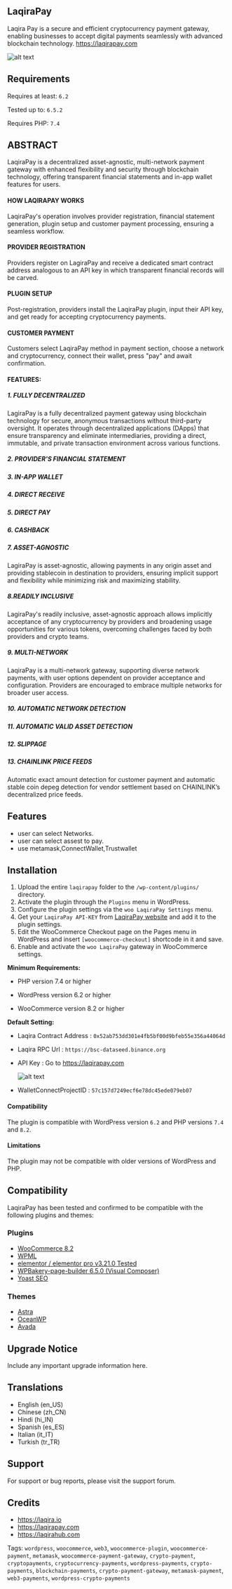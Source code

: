 ## LaqiraPay 
Laqira Pay is a secure and efficient cryptocurrency payment gateway, enabling businesses to accept digital payments seamlessly with advanced blockchain technology.
https://laqirapay.com



![alt text](image.png)


## Requirements

Requires at least: `6.2`

Tested up to: `6.5.2`

Requires PHP: `7.4`


## ABSTRACT
LaqiraPay is a decentralized asset-agnostic, multi-network payment gateway with enhanced flexibility and security through blockchain technology, offering transparent financial statements and in-app wallet features for users.

#### HOW LAQIRAPAY WORKS
LaqiraPay's operation involves provider registration, financial statement generation, plugin setup and customer payment processing, ensuring a seamless workflow.

#### PROVIDER REGISTRATION
Providers register on LagiraPay and receive a dedicated smart contract address analogous to an API key in which transparent financial records will be carved.

#### PLUGIN SETUP
Post-registration, providers install the LaqiraPay plugin, input their API key, and get ready for accepting cryptocurrency payments.

#### CUSTOMER PAYMENT
Customers select LaqiraPay method in payment section, choose a network and cryptocurrency, connect their wallet, press "pay" and await confirmation.

#### FEATURES:

##### 1. FULLY DECENTRALIZED 
LagiraPay is a fully decentralized payment gateway using blockchain technology for secure, anonymous transactions without third-party oversight.
It operates through decentralized applications (DApps) that ensure transparency and eliminate intermediaries, providing a direct, immutable, and private transaction environment across various functions.

##### 2. PROVIDER'S FINANCIAL STATEMENT

##### 3. IN-APP WALLET

##### 4. DIRECT RECEIVE

##### 5. DIRECT PAY

##### 6. CASHBACK

##### 7. ASSET-AGNOSTIC 
LagiraPay is asset-agnostic, allowing payments in any origin asset and providing stablecoin in destination to providers, ensuring implicit support and flexibility while minimizing risk and maximizing stability.

##### 8.READILY INCLUSIVE
LagiraPay's readily inclusive, asset-agnostic approach allows implicitly acceptance of any cryptocurrency by providers and broadening usage opportunities for various tokens, overcoming challenges faced by both providers and crypto teams.

##### 9. MULTI-NETWORK
LaqiraPay is a multi-network gateway, supporting diverse network payments, with user options dependent on provider acceptance and configuration. Providers are encouraged to embrace multiple networks for broader user access.

##### 10. AUTOMATIC NETWORK DETECTION

##### 11. AUTOMATIC VALID ASSET DETECTION

##### 12. SLIPPAGE

##### 13. CHAINLINK PRICE FEEDS 
Automatic exact amount detection for customer payment and automatic stable coin depeg detection for vendor settlement based on CHAINLINK’s decentralized price feeds.

## Features

- user can select Networks.
- user can select assest to pay.
- use metamask,ConnectWallet,Trustwallet 


## Installation

1. Upload the entire `laqirapay` folder to the `/wp-content/plugins/` directory.
2. Activate the plugin through the `Plugins` menu in WordPress.
3. Configure the plugin settings via the `woo LaqiraPay Settings` menu.
4. Get your `LaqiraPay API-KEY` from [LaqiraPay website](https://laqirapay.com) and add it to the plugin settings.
5. Edit the WooCommerce Checkout page on the Pages menu in WordPress and insert `[woocommerce-checkout]` shortcode in it and save.
6. Enable and activate the `woo LaqiraPay` gateway in WooCommerce settings.

**Minimum Requirements:**

- PHP version 7.4 or higher

- WordPress version 6.2 or higher

- WooCommerce version 8.2 or higher

**Default Setting:**

- Laqira Contract Address : `0x52ab753dd301e4fb5bf00d9bfeb55e356a44064d`

- Laqira RPC Url : `https://bsc-dataseed.binance.org`

- API Key : Go to https://laqirapay.com

    ![alt text](image-1.png)


- WalletConnectProjectID : `57c157d7249ecf6e78dc45ede079eb07`




#### Compatibility
The plugin is compatible with WordPress version `6.2` and PHP versions `7.4` and `8.2`.

#### Limitations
The plugin may not be compatible with older versions of WordPress and PHP.

## Compatibility

LaqiraPay has been tested and confirmed to be compatible with the following plugins and themes:

### Plugins

- [WooCommerce 8.2](https://wordpress.org/plugins/woocommerce/)
- [WPML](https://wpml.org/)
- [elementor / elementor pro v3.21.0 Tested](https://elementor.com/)
- [WPBakery-page-builder 6.5.0 (Visual Composer)](https://visualcomposer.com/)
- [Yoast SEO](https://wordpress.org/plugins/wordpress-seo/)


### Themes

- [Astra](https://wpastra.com/)
- [OceanWP](https://oceanwp.org/)
- [Avada](https://avada.io/)


## Upgrade Notice

Include any important upgrade information here.

## Translations
- English (en_US)
- Chinese (zh_CN)
- Hindi (hi_IN)
- Spanish (es_ES)
- Italian (it_IT)
- Turkish (tr_TR)

## Support

For support or bug reports, please visit the support forum.

## Credits

- https://laqira.io
- https://laqirapay.com
- https://laqirahub.com

Tags: `wordpress`, `woocommerce`, `web3`, `woocommerce-plugin`, `woocommerce-payment`, `metamask`, `woocommerce-payment-gateway`, `crypto-payment`, `cryptopayments`, `cryptocurrency-payments`, `wordpress-payments`, `crypto-payments`, `blockchain-payments`, `crypto-payment-gateway`, `metamask-payment`, `web3-payments`, 
`wordpress-crypto-payments`
